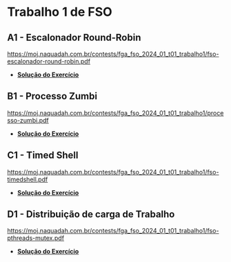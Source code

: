 # Trabalho 1 de FSO

## A1 - Escalonador Round-Robin

https://moj.naquadah.com.br/contests/fga_fso_2024_01_t01_trabalho1/fso-escalonador-round-robin.pdf

- **[Solução do Exercício](roundRobin.c)**

## B1 - Processo Zumbi

https://moj.naquadah.com.br/contests/fga_fso_2024_01_t01_trabalho1/processo-zumbi.pdf

- **[Solução do Exercício]()**

## C1 - Timed Shell

https://moj.naquadah.com.br/contests/fga_fso_2024_01_t01_trabalho1/fso-timedshell.pdf

- **[Solução do Exercício]()**

## D1 - Distribuição de carga de Trabalho

https://moj.naquadah.com.br/contests/fga_fso_2024_01_t01_trabalho1/fso-pthreads-mutex.pdf

- **[Solução do Exercício]()**